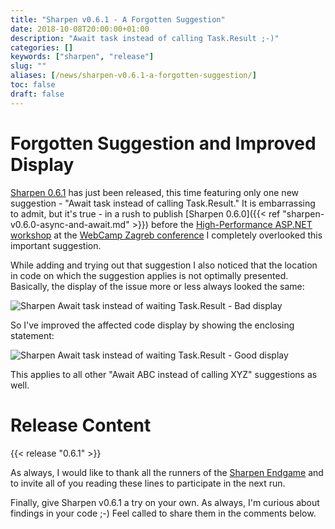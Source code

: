 ```yaml
---
title: "Sharpen v0.6.1 - A Forgotten Suggestion"
date: 2018-10-08T20:00:00+01:00
description: "Await task instead of calling Task.Result ;-)"
categories: []
keywords: ["sharpen", "release"]
slug: ""
aliases: [/news/sharpen-v0.6.1-a-forgotten-suggestion/]
toc: false
draft: false
---
```

# Forgotten Suggestion and Improved Display

[Sharpen 0.6.1](https://marketplace.visualstudio.com/items?itemName=ironcev.sharpen) has just been released, this time featuring only one new suggestion - "Await task instead of calling Task.Result." It is embarrassing to admit, but it's true - in a rush to publish [Sharpen 0.6.0]({{< ref "sharpen-v0.6.0-async-and-await.md" >}}) before the [High-Performance ASP.NET workshop](https://2018.webcampzg.org/workshops/high-performance-aspnet-core/) at the [WebCamp Zagreb conference](https://2018.webcampzg.org/) I completely overlooked this important suggestion.

While adding and trying out that suggestion I also noticed that the location in code on which the suggestion applies is not optimally presented. Basically, the display of the issue more or less always looked the same:

![Sharpen Await task instead of waiting Task.Result - Bad display](/images/blog/sharpen-v0.6.1-a-forgotten-suggestion/sharpen-await-task-instead-of-waiting-task-result-bad-display.png)

So I've improved the affected code display by showing the enclosing statement:

![Sharpen Await task instead of waiting Task.Result - Good display](/images/blog/sharpen-v0.6.1-a-forgotten-suggestion/sharpen-await-task-instead-of-waiting-task-result-good-display.png)

This applies to all other "Await ABC instead of calling XYZ" suggestions as well.

# Release Content
{{< release "0.6.1" >}}

As always, I would like to thank all the runners of the [Sharpen Endgame](https://github.com/sharpenrocks/Sharpen/wiki/Endgame-for-v0.6.1) and to invite all of you reading these lines to participate in the next run.

Finally, give Sharpen v0.6.1 a try on your own. As always, I'm curious about findings in your code ;-) Feel called to share them in the comments below.

